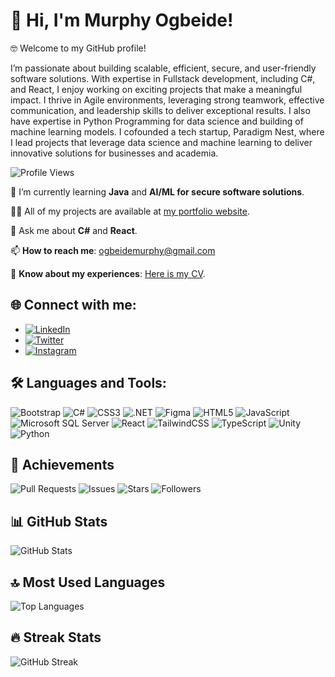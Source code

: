 
# 👋 Hi, I'm Murphy Ogbeide!


🤓 Welcome to my GitHub profile! 

I’m passionate about building scalable, efficient, secure, and user-friendly software solutions. With expertise in Fullstack development, including C#, and React, I enjoy working on exciting projects that make a meaningful impact. I thrive in Agile environments, leveraging strong teamwork, effective communication, and leadership skills to deliver exceptional results. I also have expertise in Python Programming for data science and building of machine learning models. I cofounded a tech startup, Paradigm Nest, where I lead projects that leverage data science and machine learning to deliver innovative solutions for businesses and academia.

![Profile Views](https://komarev.com/ghpvc/?username=Murphite&color=blue)

🌱 I’m currently learning **Java** and **AI/ML for secure software solutions**.  

👨‍💻 All of my projects are available at [my portfolio website](https://murphyogbeide.netlify.app).  

💬 Ask me about **C#** and **React**.  

📫 **How to reach me**: ogbeidemurphy@gmail.com  

📄 **Know about my experiences**: [Here is my CV](https://drive.google.com/file/d/1Jpq55bspqP6Iz7Jm30xIoGN96NDLYqaW/view?usp=sharing).  

## 🌐 Connect with me:
- [![LinkedIn](https://img.shields.io/badge/LinkedIn-0A66C2?style=for-the-badge&logo=linkedin&logoColor=white)](https://www.linkedin.com/in/murphy-ogbeide/)
- [![Twitter](https://img.shields.io/badge/Twitter-1DA1F2?style=for-the-badge&logo=twitter&logoColor=white)](https://twitter.com/_ogmurphy)
- [![Instagram](https://img.shields.io/badge/Instagram-E4405F?style=for-the-badge&logo=instagram&logoColor=white)](https://instagram.com/_ogmurphy)

## 🛠️ Languages and Tools:
![Bootstrap](https://img.shields.io/badge/Bootstrap-%23563D7C.svg?style=for-the-badge&logo=bootstrap&logoColor=white)
![C#](https://img.shields.io/badge/C%23-%23239120.svg?style=for-the-badge&logo=csharp&logoColor=white)
![CSS3](https://img.shields.io/badge/CSS3-%231572B6.svg?style=for-the-badge&logo=css3&logoColor=white)
![.NET](https://img.shields.io/badge/.NET-%23051260.svg?style=for-the-badge&logo=dotnet&logoColor=white)
![Figma](https://img.shields.io/badge/Figma-%23F24E1E.svg?style=for-the-badge&logo=figma&logoColor=white)
![HTML5](https://img.shields.io/badge/HTML5-%23E34F26.svg?style=for-the-badge&logo=html5&logoColor=white)
![JavaScript](https://img.shields.io/badge/JavaScript-%23F7DF1E.svg?style=for-the-badge&logo=javascript&logoColor=black)
![Microsoft SQL Server](https://img.shields.io/badge/MSSQL-%23CC2927.svg?style=for-the-badge&logo=microsoftsqlserver&logoColor=white)
![React](https://img.shields.io/badge/React-%2361DAFB.svg?style=for-the-badge&logo=react&logoColor=black)
![TailwindCSS](https://img.shields.io/badge/TailwindCSS-%2338B2AC.svg?style=for-the-badge&logo=tailwind-css&logoColor=white)
![TypeScript](https://img.shields.io/badge/TypeScript-%23007ACC.svg?style=for-the-badge&logo=typescript&logoColor=white)
![Unity](https://img.shields.io/badge/Unity-%23000000.svg?style=for-the-badge&logo=unity&logoColor=white)
![Python](https://img.shields.io/badge/Python-%33602AFB.svg?style=for-the-badge&logo=python&logoColor=white)

## 🚀 Achievements
![Pull Requests](https://img.shields.io/badge/Pull%20Requests-12-brightgreen)
![Issues](https://img.shields.io/badge/Issues-5-blue)
![Stars](https://img.shields.io/github/stars/Murphite?style=for-the-badge&color=yellow)
![Followers](https://img.shields.io/github/followers/Murphite?style=for-the-badge&color=blue)

## 📊 GitHub Stats
![GitHub Stats](https://github-readme-stats.vercel.app/api?username=Murphite&show_icons=true&theme=radical)

## 🔝 Most Used Languages
![Top Languages](https://github-readme-stats.vercel.app/api/top-langs/?username=Murphite&layout=compact&theme=radical)

## 🔥 Streak Stats
![GitHub Streak](https://github-readme-streak-stats.herokuapp.com/?user=Murphite&theme=radical)




